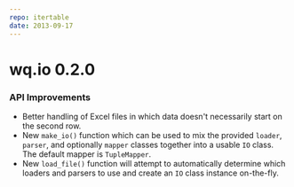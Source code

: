 ```yaml
---
repo: itertable
date: 2013-09-17
---
```


# wq.io 0.2.0

### API Improvements
- Better handling of Excel files in which data doesn't necessarily start on the second row.
- New `make_io()` function which can be used to mix the provided `loader`, `parser`, and optionally `mapper` classes together into a usable `IO` class.  The default mapper is `TupleMapper`.
- New `load_file()` function will attempt to automatically determine which loaders and parsers to use and create an `IO` class instance on-the-fly.
